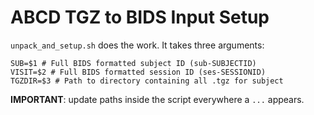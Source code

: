 # ABCD TGZ to BIDS Input Setup

`unpack_and_setup.sh` does the work.  It takes three arguments:

```
SUB=$1 # Full BIDS formatted subject ID (sub-SUBJECTID)
VISIT=$2 # Full BIDS formatted session ID (ses-SESSIONID)
TGZDIR=$3 # Path to directory containing all .tgz for subject
```

**IMPORTANT**: update paths inside the script everywhere a `...` appears.
